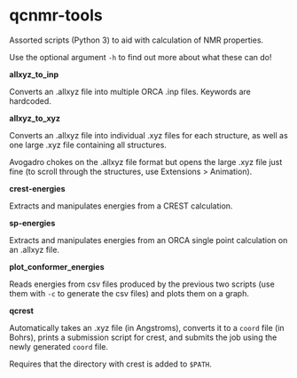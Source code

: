 # qcnmr-tools
Assorted scripts (Python 3) to aid with calculation of NMR properties.

Use the optional argument `-h` to find out more about what these can do!

**allxyz_to_inp**

Converts an .allxyz file into multiple ORCA .inp files. Keywords are hardcoded.

**allxyz_to_xyz**

Converts an .allxyz file into individual .xyz files for each structure, as well as one large .xyz file containing all structures.

Avogadro chokes on the .allxyz file format but opens the large .xyz file just fine (to scroll through the structures, use Extensions > Animation).

**crest-energies**

Extracts and manipulates energies from a CREST calculation.

**sp-energies**

Extracts and manipulates energies from an ORCA single point calculation on an .allxyz file.

**plot_conformer_energies**

Reads energies from csv files produced by the previous two scripts (use them with `-c` to generate the csv files) and plots them on a graph.

**qcrest**

Automatically takes an .xyz file (in Angstroms), converts it to a `coord` file (in Bohrs), prints a submission script for crest, and submits the job using the newly generated `coord` file.

Requires that the directory with crest is added to `$PATH`.
